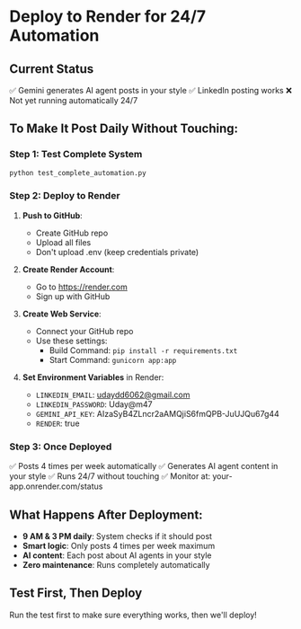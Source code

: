 # Deploy to Render for 24/7 Automation

## Current Status
✅ Gemini generates AI agent posts in your style
✅ LinkedIn posting works
❌ Not yet running automatically 24/7

## To Make It Post Daily Without Touching:

### Step 1: Test Complete System
```bash
python test_complete_automation.py
```

### Step 2: Deploy to Render
1. **Push to GitHub**:
   - Create GitHub repo
   - Upload all files
   - Don't upload .env (keep credentials private)

2. **Create Render Account**: 
   - Go to https://render.com
   - Sign up with GitHub

3. **Create Web Service**:
   - Connect your GitHub repo
   - Use these settings:
     - Build Command: `pip install -r requirements.txt`
     - Start Command: `gunicorn app:app`

4. **Set Environment Variables** in Render:
   - `LINKEDIN_EMAIL`: udaydd6062@gmail.com
   - `LINKEDIN_PASSWORD`: Uday@m47
   - `GEMINI_API_KEY`: AIzaSyB4ZLncr2aAMQjiS6fmQPB-JuUJQu67g44
   - `RENDER`: true

### Step 3: Once Deployed
✅ Posts 4 times per week automatically
✅ Generates AI agent content in your style
✅ Runs 24/7 without touching
✅ Monitor at: your-app.onrender.com/status

## What Happens After Deployment:
- **9 AM & 3 PM daily**: System checks if it should post
- **Smart logic**: Only posts 4 times per week maximum
- **AI content**: Each post about AI agents in your style
- **Zero maintenance**: Runs completely automatically

## Test First, Then Deploy
Run the test first to make sure everything works, then we'll deploy!